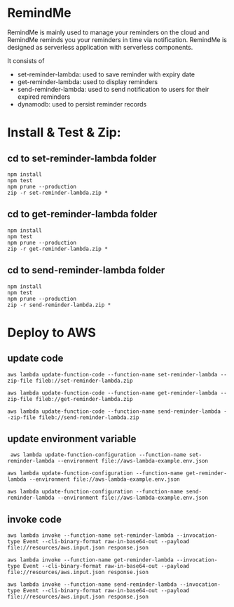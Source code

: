 # RemindMe
RemindMe is mainly used to manage your reminders on the cloud and RemindMe reminds you your reminders in time via notification.
RemindMe is designed as serverless application with serverless components.


It consists of
* set-reminder-lambda: used to save reminder with expiry date
* get-reminder-lambda: used to display reminders
* send-reminder-lambda: used to send notification to users for their expired reminders
* dynamodb: used to persist reminder records
#


# Install & Test & Zip:

## cd to set-reminder-lambda folder
```
npm install
npm test
npm prune --production
zip -r set-reminder-lambda.zip *
```
## cd to get-reminder-lambda folder
```
npm install
npm test
npm prune --production
zip -r get-reminder-lambda.zip *
```
## cd to send-reminder-lambda folder
```
npm install
npm test
npm prune --production
zip -r send-reminder-lambda.zip *
```


# Deploy to AWS

## update code
```
aws lambda update-function-code --function-name set-reminder-lambda --zip-file fileb://set-reminder-lambda.zip
```
```
aws lambda update-function-code --function-name get-reminder-lambda --zip-file fileb://get-reminder-lambda.zip
```
```
aws lambda update-function-code --function-name send-reminder-lambda --zip-file fileb://send-reminder-lambda.zip
```

## update environment variable
```
 aws lambda update-function-configuration --function-name set-reminder-lambda --environment file://aws-lambda-example.env.json
 ```
 ```
 aws lambda update-function-configuration --function-name get-reminder-lambda --environment file://aws-lambda-example.env.json
 ```
  ```
 aws lambda update-function-configuration --function-name send-reminder-lambda --environment file://aws-lambda-example.env.json
 ```

## invoke code
```
aws lambda invoke --function-name set-reminder-lambda --invocation-type Event --cli-binary-format raw-in-base64-out --payload file://resources/aws.input.json response.json

 ```
 ```
aws lambda invoke --function-name get-reminder-lambda --invocation-type Event --cli-binary-format raw-in-base64-out --payload file://resources/aws.input.json response.json

 ```
  ```
aws lambda invoke --function-name send-reminder-lambda --invocation-type Event --cli-binary-format raw-in-base64-out --payload file://resources/aws.input.json response.json

 ```

